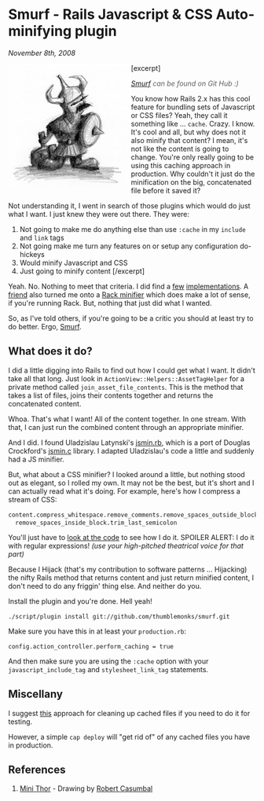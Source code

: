 # Smurf - Rails Javascript &amp; CSS Auto-minifying plugin

<cite>November 8th, 2008</cite>

<img src="/images/articles/code/ruby/mini-thor.jpg" align="left" width="250" height="250">

[excerpt]
> *[Smurf](http://github.com/thumblemonks/smurf) can be found on Git Hub :)*

You know how Rails 2.x has this cool feature for bundling sets of Javascript or CSS files? Yeah, they call it something like ... `cache`. Crazy. I know. It's cool and all, but why does not it also minify that content? I mean, it's not like the content is going to change. You're only really going to be using this caching approach in production. Why couldn't it just do the minification on the big, concatenated file before it saved it?

Not understanding it, I went in search of those plugins which would do just what I want. I just knew they were out there. They were:

1. Not going to make me do anything else than use `:cache` in my `include` and `link` tags
2. Not going make me turn any features on or setup any configuration do-hickeys
3. Would minify Javascript and CSS
4. Just going to minify content
[/excerpt]

Yeah. No. Nothing to meet that criteria. I did find a [few](http://github.com/sbecker/asset_packager/tree/master) [implementations](http://github.com/timcharper/bundle-fu/tree/master). A [friend](http://sneer.org) also turned me onto a [Rack minifier](http://github.com/lucianopanaro/rack-javascript-minifier/tree/master) which does make a lot of sense, if you're running Rack. But, nothing that just did what I wanted.

So, as I've told others, if you're going to be a critic you should at least try to do better. Ergo, [Smurf](http://github.com/thumblemonks/smurf).

## What does it do?

I did a little digging into Rails to find out how I could get what I want. It didn't take all that long. Just look in `ActionView::Helpers::AssetTagHelper` for a private method called `join_asset_file_contents`. This is the method that takes a list of files, joins their contents together and returns the concatenated content.

Whoa. That's what I want! All of the content together. In one stream. With that, I can just run the combined content through an appropriate minifier.

And I did. I found Uladzislau Latynski's [jsmin.rb](http://javascript.crockford.com/jsmin.rb), which is a port of Douglas Crockford's [jsmin.c](http://javascript.crockford.com/jsmin.c) library. I adapted Uladzislau's code a little and suddenly had a JS minifier.

But, what about a CSS minifier? I looked around a little, but nothing stood out as elegant, so I rolled my own. It may not be the best, but it's short and I can actually read what it's doing. For example, here's how I compress a stream of CSS:

    content.compress_whitespace.remove_comments.remove_spaces_outside_block.
      remove_spaces_inside_block.trim_last_semicolon

You'll just have to [look at the code](http://github.com/thumblemonks/smurf/tree/master/lib/smurf/stylesheet.rb) to see how I do it. SPOILER ALERT: I do it with regular expressions! *(use your high-pitched theatrical voice for that part)*

Because I Hijack (that's my contribution to software patterns ... Hijacking) the nifty Rails method that returns content and just return minified content, I don't need to do any friggin' thing else. And neither do you.

Install the plugin and you're done. Hell yeah!

    ./script/plugin install git://github.com/thumblemonks/smurf.git

Make sure you have this in at least your `production.rb`:

    config.action_controller.perform_caching = true

And then make sure you are using the `:cache` option with your `javascript_include_tag` and `stylesheet_link_tag` statements.

## Miscellany

I suggest [this](http://maintainable.com/articles/rails_asset_cache) approach for cleaning up cached files if you need to do it for testing.

However, a simple `cap deploy` will "get rid of" of any cached files you have in production.

## References

1. [Mini Thor](http://www.robertcasumbal.com/blog/?p=114) - Drawing by [Robert Casumbal](http://www.robertcasumbal.com/)
